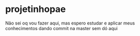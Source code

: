 # projetinhopae
Não sei oq vou fazer aqui, mas espero estudar e aplicar meus conhecimentos dando commit na master sem dó aqui 
